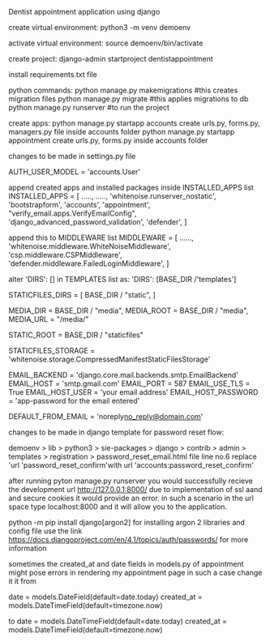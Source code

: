 Dentist appointment application using django

create virtual environment:
python3 -m venv demoenv

activate virtual environment:
source demoenv/bin/activate

create project:
django-admin startproject dentistappointment

install requirements.txt file

python commands:
python manage.py makemigrations  #this creates migration files
python manage.py migrate         #this applies migrations to db
python manage.py runserver       #to run the project


create apps:
python manage.py startapp accounts
create urls.py, forms.py, managers.py file inside accounts folder
python manage.py startapp appointment
create urls.py, forms.py inside accounts folder



changes to be made in settings.py file

AUTH_USER_MODEL = 'accounts.User'

append created apps and installed packages inside INSTALLED_APPS list
INSTALLED_APPS = [
    .....,
    .....,
    'whitenoise.runserver_nostatic',
    'bootstrapform',
    'accounts',
    'appointment',
    "verify_email.apps.VerifyEmailConfig",
    'django_advanced_password_validation',
    'defender',
]

append this to MIDDLEWARE list
MIDDLEWARE = [
    ......,
    'whitenoise.middleware.WhiteNoiseMiddleware',
    'csp.middleware.CSPMiddleware',
    'defender.middleware.FailedLoginMiddleware',
]

alter 'DIRS': [] in TEMPLATES list as:
'DIRS': [BASE_DIR /'templates']

STATICFILES_DIRS = [
    BASE_DIR / "static",
]

MEDIA_DIR = BASE_DIR / "media",
MEDIA_ROOT = BASE_DIR / "media",
MEDIA_URL = "/media/"

STATIC_ROOT = BASE_DIR / "staticfiles"

STATICFILES_STORAGE = 'whitenoise.storage.CompressedManifestStaticFilesStorage'

EMAIL_BACKEND = 'django.core.mail.backends.smtp.EmailBackend'
EMAIL_HOST = 'smtp.gmail.com'
EMAIL_PORT = 587
EMAIL_USE_TLS = True
EMAIL_HOST_USER = 'your email address'
EMAIL_HOST_PASSWORD = 'app-password for the email entered'

DEFAULT_FROM_EMAIL = 'noreply<no_reply@domain.com>'


changes to be made in django template for password reset flow:

demoenv > lib > python3 > sie-packages > django > contrib > admin > templates > registration > password_reset_email.html file line no.6 replace 'url 'password_reset_confirm'with url 'accounts:password_reset_confirm'

after running pyton manage.py runserver you would successfully recieve the development url http://127.0.0.1:8000/ due to implementation of ssl aand and secure cookies it would provide an error. in such a scenario in the url space type localhost:8000 and it will allow you to the application.

 python -m pip install django[argon2] for installing argon 2 libraries and config file
 use the link https://docs.djangoproject.com/en/4.1/topics/auth/passwords/ for more information

 sometimes the created_at and date fields in models.py of appointment might pose errors in rendering my appointment page in such a case change it it from 

 date = models.DateField(default=date.today)
 created_at = models.DateTimeField(default=timezone.now)

 to
 date = models.DateTimeField(default=date.today)
 created_at = models.DateTimeField(default=timezone.now)


 